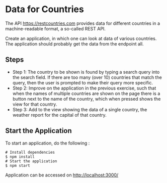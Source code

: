 # Data for Countries

The API https://restcountries.com provides data for different countries in a machine-readable format, a so-called REST API.

Create an application, in which one can look at data of various countries. The application should probably get the data from the endpoint all.



## Steps

- Step 1: The country to be shown is found by typing a search query into the search field. If there are too many (over 10) countries that match the query, then the user is prompted to make their query more specific.
- Step 2: Improve on the application in the previous exercise, such that when the names of multiple countries are shown on the page there is a button next to the name of the country, which when pressed shows the view for that country.
- Step 3: Add to the view showing the data of a single country, the weather report for the capital of that country.



## Start the Application

To start an application, do the following :

```
# Install dependencies
$ npm install
# Start the application
$ npm start
```
Application can be accessed on [http://localhost:3000/](localhost)